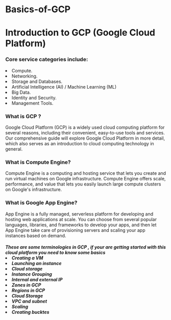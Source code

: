 
# Basics-of-GCP

<h1>Introduction to GCP (Google Cloud Platform)

<h3>Core service categories include:</h3>
<li>Compute.</li>
  <li>Networking.</li>
<li>Storage and Databases.</li>
<li>Artificial Intelligence (AI) / Machine Learning (ML)</li>
<li>Big Data.</li>
<li>Identity and Security.</li>
<li>Management Tools.</li>
<h3>What is GCP ?</h3> 
<p>Google Cloud Platform (GCP) is a widely used cloud computing platform for several reasons, including their convenient, easy-to-use tools and services. Our comprehensive guide will explore Google Cloud Platform in more detail, which also serves as an introduction to cloud computing technology in general.</p>
<h3>What is Compute Engine?</h3>
<p>Compute Engine is a computing and hosting service that lets you create and run virtual machines on Google infrastructure. Compute Engine offers scale, performance, and value that lets you easily launch large compute clusters on Google's infrastructure.</p>
<h3>What is Google App Engine? </h3>
<p>App Engine is a fully managed, serverless platform for developing and hosting web applications at scale. You can choose from several popular languages, libraries, and frameworks to develop your apps, and then let App Engine take care of provisioning servers and scaling your app instances based on demand.</p>

<h5>
These are some  terminologies in GCP , if your are getting started with this cloud platform you need to know some basics
  <li>
    Creating a VM </li>
   <li> Launching an instance</li> 
    <li>Cloud storage </li>
   <li> Instance Grouping </li>
    <li>Internal and external IP </li>
    <li>Zones in GCP</li>
      <li>Regions in GCP</li>
     <li>Cloud Storage </li>
    <li>VPC and subnet </li>
    <li>Scaling 
    </li>
  <li> Creating bucktes</li>
  
    
    

